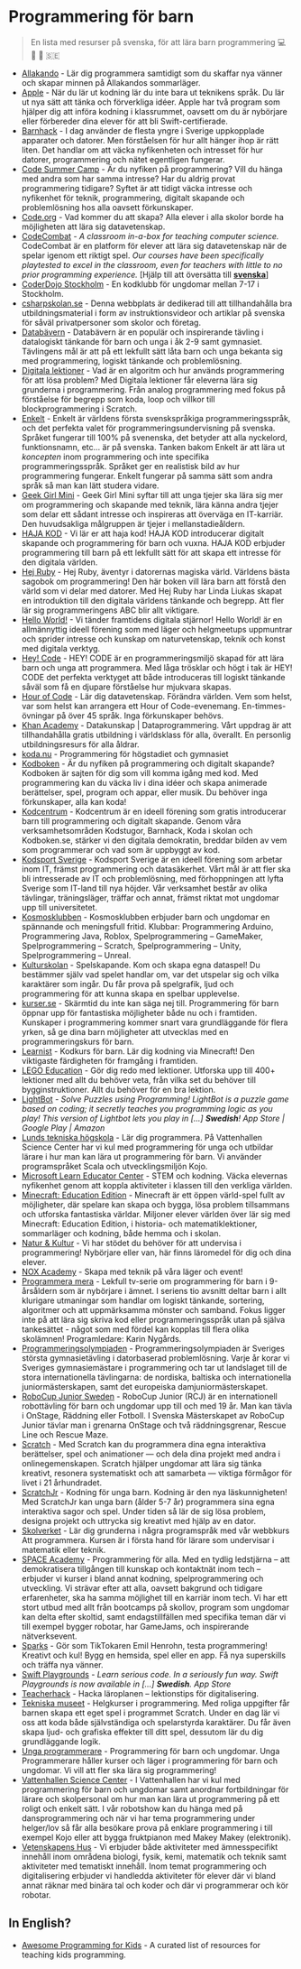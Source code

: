 # Programmering för barn

> En lista med resurser på svenska, för att lära barn programmering :computer: :boy: :girl: :sweden:

* [Allakando](https://www.allakando.se/sommarlager/programmering/) - Lär dig programmera samtidigt som du skaffar nya vänner och skapar minnen på Allakandos sommarläger.
* [Apple](https://www.apple.com/se/education/k12/teaching-code/) - När du lär ut kodning lär du inte bara ut teknikens språk. Du lär ut nya sätt att tänka och förverkliga idéer. Apple har två program som hjälper dig att införa kodning i klassrummet, oavsett om du är nybörjare eller förbereder dina elever för att bli Swift-certifierade.
* [Barnhack](https://internetstiftelsen.se/kunskap/rapporter-och-guider/barnhack/) - I dag använder de flesta yngre i Sverige uppkopplade apparater och datorer. Men förståelsen för hur allt hänger ihop är rätt liten. Det handlar om att väcka nyfikenheten och intresset för hur datorer, programmering och nätet egentligen fungerar.
* [Code Summer Camp](https://codesummercamp.se/) - Är du nyfiken på programmering? Vill du hänga med andra som har samma intresse? Har du aldrig provat programmering tidigare? Syftet är att tidigt väcka intresse och nyfikenhet för teknik, programmering, digitalt skapande och problemlösning hos alla oavsett förkunskaper.
* [Code.org](https://code.org) - Vad kommer du att skapa? Alla elever i alla skolor borde ha möjligheten att lära sig datavetenskap.
* [CodeCombat](https://codecombat.com/) - _A classroom in-a-box for teaching computer science._ CodeCombat är en platform för elever att lära sig datavetenskap när de spelar igenom ett riktigt spel. _Our courses have been specifically playtested to excel in the classroom, even for teachers with little to no prior programming experience._ [Hjälp till att översätta till **[svenska](https://codecombat.com/contribute/diplomat)**]
* [CoderDojo Stockholm](https://coderdojostockholm.se/) - En kodklubb för ungdomar mellan 7-17 i Stockholm.
* [csharpskolan.se](https://csharpskolan.se/) - Denna webbplats är dedikerad till att tillhandahålla bra utbildningsmaterial i form av instruktionsvideor och artiklar på svenska för såväl privatpersoner som skolor och företag.
* [Databävern](https://www.bebras.se/) - Databävern är en populär och inspirerande tävling i datalogiskt tänkande för barn och unga i åk 2-9 samt gymnasiet. Tävlingens mål är att på ett lekfullt sätt låta barn och unga bekanta sig med programmering, logiskt tänkande och problemlösning.
* [Digitala lektioner](https://digitalalektioner.se/amnesomrade/programmering/) - Vad är en algoritm och hur används programmering för att lösa problem? Med Digitala lektioner får eleverna lära sig grunderna i programmering. Från analog programmering med fokus på förståelse för begrepp som koda, loop och villkor till blockprogrammering i Scratch.
* [Enkelt](https://enkelt.io) - Enkelt är världens första svenskspråkiga programmeringsspråk, och det perfekta valet för programmeringsundervisning på svenska. Språket fungerar till 100% på svenenska, det betyder att alla nyckelord, funktionsnamn, etc... är på svenska. Tanken bakom Enkelt är att lära ut _koncepten_ inom programmering och inte specifika programmeringsspråk. Språket ger en realistisk bild av hur programmering fungerar. Enkelt fungerar på samma sätt som andra språk så man kan lätt studera vidare.
* [Geek Girl Mini](http://geekgirlmini.se/) - Geek Girl Mini syftar till att unga tjejer ska lära sig mer om programmering och skapande med teknik, lära känna andra tjejer som delar ett sådant intresse och inspireras att överväga en IT-karriär. Den huvudsakliga målgruppen är tjejer i mellanstadieåldern.
* [HAJA KOD](https://haja-kod.se/) - Vi lär er att haja kod! HAJA KOD introducerar digitalt skapande och programmering för barn och vuxna. HAJA KOD erbjuder programmering till barn på ett lekfullt sätt för att skapa ett intresse för den digitala världen.
* [Hej Ruby](http://hejruby.se/) - Hej Ruby, äventyr i datorernas magiska värld. Världens bästa sagobok om programmering! Den här boken vill lära barn att förstå den värld som vi delar med datorer. Med Hej Ruby har Linda Liukas skapat en introduktion till den digitala världens tänkande och begrepp. Att fler lär sig programmeringens ABC blir allt viktigare.
* [Hello World!](https://helloworld.se) - Vi tänder framtidens digitala stjärnor! Hello World! är en allmännyttig ideell förening som med läger och helgmeetups uppmuntrar och sprider intresse och kunskap om naturvetenskap, teknik och konst med digitala verktyg.
* [Hey! Code](https://www.heycode.se) - HEY! CODE är en programmeringsmiljö skapad för att lära barn och unga att programmera. Med låga trösklar och högt i tak är HEY! CODE det perfekta verktyget att både introduceras till logiskt tänkande såväl som få en djupare förståelse hur mjukvara skapas.
* [Hour of Code](https://hourofcode.com/se) - Lär dig datavetenskap. Förändra världen. Vem som helst, var som helst kan arrangera ett Hour of Code-evenemang. En-timmes-övningar på över 45 språk. Inga förkunskaper behövs.
* [Khan Academy](https://sv.khanacademy.org/computing/computer-programming) - Datakunskap | Dataprogrammering. Vårt uppdrag är att tillhandahålla gratis utbildning i världsklass för alla, överallt. En personlig utbildningsresurs för alla åldrar.
* [koda.nu](http://koda.nu) - Programmering för högstadiet och gymnasiet
* [Kodboken](https://www.kodboken.se) - Är du nyfiken på programmering och digitalt skapande? Kodboken är sajten för dig som vill komma igång med kod. Med programmering kan du väcka liv i dina idéer och skapa animerade berättelser, spel, program och appar, eller musik. Du behöver inga förkunskaper, alla kan koda!
* [Kodcentrum](https://www.kodcentrum.se) - Kodcentrum är en ideell förening som gratis introducerar barn till programmering och digitalt skapande. Genom våra verksamhetsområden Kodstugor, Barnhack, Koda i skolan och Kodboken.se, stärker vi den digitala demokratin, breddar bilden av vem som programmerar och vad som är uppbyggt av kod.
* [Kodsport Sverige](https://www.kodsport.se/) - Kodsport Sverige är en ideell förening som arbetar inom IT, främst programmering och datasäkerhet. Vårt mål är att fler ska bli intresserade av IT och problemlösning, med förhoppningen att lyfta Sverige som IT-land till nya höjder. Vår verksamhet består av olika tävlingar, träningsläger, träffar och annat, främst riktat mot ungdomar upp till universitetet.
* [Kosmosklubben](https://www.kosmosklubben.se/) - Kosmosklubben erbjuder barn och ungdomar en spännande och meningsfull fritid. Klubbar: Programmering Arduino, Programmering Java, Roblox, Spelprogrammering – GameMaker, Spelprogrammering – Scratch, Spelprogrammering – Unity, Spelprogrammering – Unreal.
* [Kulturskolan](https://kulturskolan.stockholm.se/om-kulturskolan/amnen/konst--media/skapaspel/) - Spelskapande. Kom och skapa egna dataspel! Du bestämmer själv vad spelet handlar om, var det utspelar sig och vilka karaktärer som ingår. Du får prova på spelgrafik, ljud och programmering för att kunna skapa en spelbar upplevelse.
* [kurser.se](https://www.kurser.se/kurs/programmering-for-barn) - Skärmtid du inte kan säga nej till. Programmering för barn öppnar upp för fantastiska möjligheter både nu och i framtiden. Kunskaper i programmering kommer snart vara grundläggande för flera yrken, så ge dina barn möjligheter att utvecklas med en programmeringskurs för barn.
* [Learnist](https://learnist.se/) - Kodkurs för barn. Lär dig kodning via Minecraft! Den viktigaste färdigheten för framgång i framtiden.
* [LEGO Education](https://education.lego.com/sv-se/lessons?subjects=Programmering) - Gör dig redo med lektioner. Utforska upp till 400+ lektioner med allt du behöver veta, från vilka set du behöver till bygginstruktioner. Allt du behöver för en bra lektion.
* [LightBot](http://lightbot.com/) - _Solve Puzzles using Programming! LightBot is a puzzle game based on coding; it secretly teaches you programming logic as you play! This version of Lightbot lets you play in [...] **Swedish**! App Store | Google Play | Amazon_
* [Lunds tekniska högskola](http://www.lth.se/programmera/) - Lär dig programmera. På Vattenhallen Science Center har vi kul med programmering för unga och utbildar lärare i hur man kan lära ut programmering för barn. Vi använder programspråket Scala och utvecklingsmiljön Kojo.
* [Microsoft Learn Educator Center](https://docs.microsoft.com/sv-se/learn/educator-center/topics/stem) - STEM och kodning. Väcka elevernas nyfikenhet genom att koppla aktiviteter i klassen till den verkliga världen.
* [Minecraft: Education Edition](https://education.minecraft.net/sv-se) - Minecraft är ett öppen värld-spel fullt av möjligheter, där spelare kan skapa och bygga, lösa problem tillsammans och utforska fantastiska världar. Miljoner elever världen över lär sig med Minecraft: Education Edition, i historia- och matematiklektioner, sommarläger och kodning, både hemma och i skolan.
* [Natur & Kultur](https://www.nok.se/programmering) - Vi har stödet du behöver för att undervisa i programmering! Nybörjare eller van, här finns läromedel för dig och dina elever.
* [NOX Academy](https://www.noxacademy.se/) - Skapa med teknik på våra läger och event!
* [Programmera mera](https://urplay.se/serie/196673-programmera-mera) - Lekfull tv-serie om programmering för barn i 9-årsåldern som är nybörjare i ämnet. I seriens tio avsnitt deltar barn i allt klurigare utmaningar som handlar om logiskt tänkande, sortering, algoritmer och att uppmärksamma mönster och samband. Fokus ligger inte på att lära sig skriva kod eller programmeringsspråk utan på själva tankesättet - något som med fördel kan kopplas till flera olika skolämnen! Programledare: Karin Nygårds.
* [Programmeringsolympiaden](https://progolymp.se/) - Programmeringsolympiaden är Sveriges största gymnasietävling i datorbaserad problemlösning. Varje år korar vi Sveriges gymnasiemästare i programmering och tar ut landslaget till de stora internationella tävlingarna: de nordiska, baltiska och internationella juniormästerskapen, samt det europeiska damjuniormästerskapet.
* [RoboCup Junior Sweden](https://robocupjunior.se/) - RoboCup Junior (RCJ) är en internationell robottävling för barn och ungdomar upp till och med 19 år. Man kan tävla i OnStage, Räddning eller Fotboll. I Svenska Mästerskapet av RoboCup Junior tävlar man i grenarna OnStage och två räddningsgrenar, Rescue Line och Rescue Maze.
* [Scratch](https://scratch.mit.edu/) - Med Scratch kan du programmera dina egna interaktiva berättelser, spel och animationer — och dela dina projekt med andra i onlinegemenskapen. Scratch hjälper ungdomar att lära sig tänka kreativt, resonera systematiskt och att samarbeta — viktiga förmågor för livet i 21 århundradet.
* [ScratchJr](https://www.scratchjr.org) - Kodning för unga barn. Kodning är den nya läskunnigheten! Med ScratchJr kan unga barn (ålder 5-7 år) programmera sina egna interaktiva sagor och spel. Under tiden så lär de sig lösa problem, designa projekt och uttrycka sig kreativt med hjälp av en dator.
* [Skolverket](https://www.skolverket.se/skolutveckling/kurser-och-utbildningar/att-programmera---webbkurs) - Lär dig grunderna i några programspråk med vår webbkurs Att programmera. Kursen är i första hand för lärare som undervisar i matematik eller teknik.
* [SPACE Academy](https://space.cc/sv/academy/) - Programmering för alla. Med en tydlig ledstjärna – att demokratisera tillgången till kunskap och kontaktnät inom tech – erbjuder vi kurser i bland annat kodning, spelprogrammering och utveckling. Vi strävar efter att alla, oavsett bakgrund och tidigare erfarenheter, ska ha samma möjlighet till en karriär inom tech. Vi har ett stort utbud med allt från bootcamps på skollov, program som ungdomar kan delta efter skoltid, samt endagstillfällen med specifika teman där vi till exempel bygger robotar, har GameJams, och inspirerande nätverksevent.
* [Sparks](https://sparksapp.se/main/activity-list/category/40105d75-eae8-45d5-b6fc-e52a9943128f) - Gör som TikTokaren Emil Henrohn, testa programmering! Kreativt och kul! Bygg en hemsida, spel eller en app. Få nya superskills och träffa nya vänner.
* [Swift Playgrounds](https://www.apple.com/swift/playgrounds/) - _Learn serious code. In a seriously fun way. Swift Playgrounds is now available in [...] **Swedish**. App Store_
* [Teacherhack](http://www.teacherhack.com/tag/programmering/) - Hacka läroplanen – lektionstips för digitalisering.
* [Tekniska museet](https://www.tekniskamuseet.se/pa-gang/helgkurser-i-programmering/) - Helgkurser i programmering. Med roliga uppgifter får barnen skapa ett eget spel i programmet Scratch. Under en dag lär vi oss att koda både självständiga och spelarstyrda karaktärer. Du får även skapa ljud- och grafiska effekter till ditt spel, dessutom lär du dig grundläggande logik.
* [Unga programmerare](https://ungaprogrammerare.se/) - Programmering för barn och ungdomar. Unga Programmerare håller kurser och läger i programmering för barn och ungdomar. Vi vill att fler ska lära sig programmering!
* [Vattenhallen Science Center](https://www.vattenhallen.lu.se/upplevelser/programmering/) - I Vattenhallen har vi kul med programmering för barn och ungdomar samt anordnar fortbildningar för lärare och skolpersonal om hur man kan lära ut programmering på ett roligt och enkelt sätt. I vår robotshow kan du hänga med på dansprogrammering och när vi har tema programmering under helger/lov så får alla besökare prova på enklare programmering i till exempel Kojo eller att bygga fruktpianon med Makey Makey (elektronik).
* [Vetenskapens Hus](https://www.vetenskapenshus.se/om-oss/vara-teman/programmering-och-digitalisering) - Vi erbjuder både aktiviteter med ämnesspecifikt innehåll inom områdena biologi, fysik, kemi, matematik och teknik samt aktiviteter med tematiskt innehåll. Inom temat programmering och digitalisering erbjuder vi handledda aktiviteter för elever där vi bland annat räknar med binära tal och koder och där vi programmerar och kör robotar.

## In English?

* [Awesome Programming for Kids](https://github.com/HollyAdele/awesome-programming-for-kids) - A curated list of resources for teaching kids programming.

<!--## Trasiga länkar-->
<!--* [CoderDojo Sverige](http://coderdojo.se) - CoderDojo är en global rörelse för att alla ska få testa på programmering. Det är gratis att komma till CoderDojo och är öppet för tjejer och killar 7-17 år. Du kan få lära dig att göra bl.a. spel, appar och hemsidor. Du behöver inte kunna programmera innan du kommer.-->
